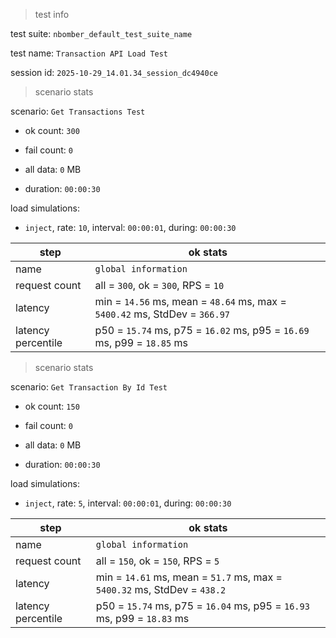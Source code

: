 > test info

test suite: `nbomber_default_test_suite_name`

test name: `Transaction API Load Test`

session id: `2025-10-29_14.01.34_session_dc4940ce`

> scenario stats

scenario: `Get Transactions Test`

  - ok count: `300`

  - fail count: `0`

  - all data: `0` MB

  - duration: `00:00:30`

load simulations:

  - `inject`, rate: `10`, interval: `00:00:01`, during: `00:00:30`

|step|ok stats|
|---|---|
|name|`global information`|
|request count|all = `300`, ok = `300`, RPS = `10`|
|latency|min = `14.56` ms, mean = `48.64` ms, max = `5400.42` ms, StdDev = `366.97`|
|latency percentile|p50 = `15.74` ms, p75 = `16.02` ms, p95 = `16.69` ms, p99 = `18.85` ms|




> scenario stats

scenario: `Get Transaction By Id Test`

  - ok count: `150`

  - fail count: `0`

  - all data: `0` MB

  - duration: `00:00:30`

load simulations:

  - `inject`, rate: `5`, interval: `00:00:01`, during: `00:00:30`

|step|ok stats|
|---|---|
|name|`global information`|
|request count|all = `150`, ok = `150`, RPS = `5`|
|latency|min = `14.61` ms, mean = `51.7` ms, max = `5400.32` ms, StdDev = `438.2`|
|latency percentile|p50 = `15.74` ms, p75 = `16.04` ms, p95 = `16.93` ms, p99 = `18.83` ms|




